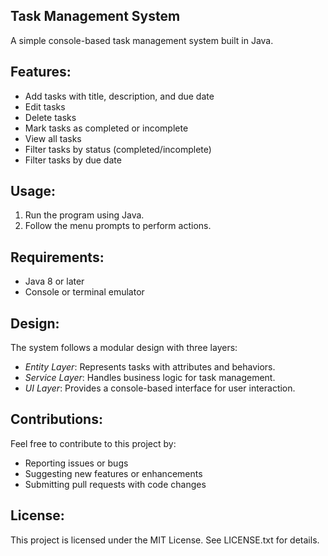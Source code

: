 ## Task Management System
A simple console-based task management system built in Java.

## Features:
- Add tasks with title, description, and due date
- Edit tasks
- Delete tasks
- Mark tasks as completed or incomplete
- View all tasks
- Filter tasks by status (completed/incomplete)
- Filter tasks by due date

## Usage:
1. Run the program using Java.
2. Follow the menu prompts to perform actions.

## Requirements:
- Java 8 or later
- Console or terminal emulator

## Design:
The system follows a modular design with three layers:

- *Entity Layer*: Represents tasks with attributes and behaviors.
- *Service Layer*: Handles business logic for task management.
- *UI Layer*: Provides a console-based interface for user interaction.

## Contributions:
Feel free to contribute to this project by:

- Reporting issues or bugs
- Suggesting new features or enhancements
- Submitting pull requests with code changes

## License:
This project is licensed under the MIT License. See LICENSE.txt for details.
